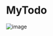 # MyTodo
![image](https://user-images.githubusercontent.com/75538711/214056748-b0a8608d-7cab-45b7-99a0-8ee3d9172da3.png)
